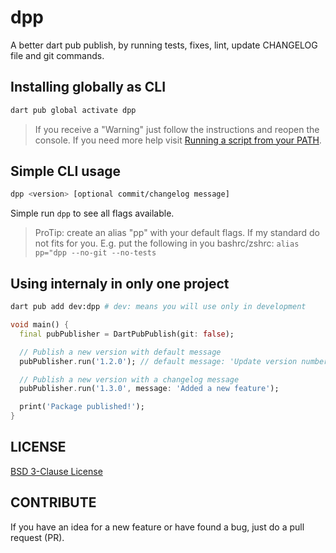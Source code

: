 # dpp

A better dart pub publish, by running tests, fixes, lint, update CHANGELOG file and git commands.

## Installing globally as CLI

```dart
dart pub global activate dpp
```

> If you receive a "Warning" just follow the instructions and reopen the console. If you need more help visit [Running a script from your PATH](https://dart.dev/tools/pub/cmd/pub-global#running-a-script-from-your-path).

## Simple CLI usage

```bash
dpp <version> [optional commit/changelog message]
```

Simple run `dpp` to see all flags available.

>ProTip: create an alias "pp" with your default flags. If my standard do not fits for you. E.g. put the following in you bashrc/zshrc: `alias pp="dpp --no-git --no-tests`

## Using internaly in only one project

```bash
dart pub add dev:dpp # dev: means you will use only in development
```

```dart
void main() {
  final pubPublisher = DartPubPublish(git: false);

  // Publish a new version with default message
  pubPublisher.run('1.2.0'); // default message: 'Update version number'

  // Publish a new version with a changelog message
  pubPublisher.run('1.3.0', message: 'Added a new feature');

  print('Package published!');
}
```

## LICENSE

[BSD 3-Clause License](./LICENSE)

## CONTRIBUTE

If you have an idea for a new feature or have found a bug, just do a pull request (PR).
